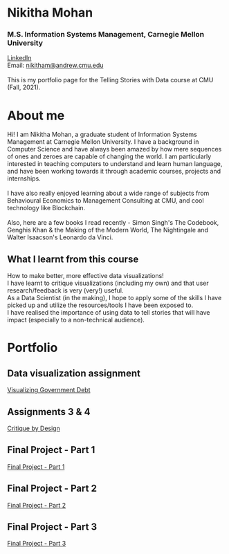 # Nikitha Mohan
### M.S. Information Systems Management, Carnegie Mellon University
[LinkedIn](https://www.linkedin.com/in/nikitha-mohan/)<br/>
Email: nikitham@andrew.cmu.edu <br/>
<br/>
This is my portfolio page for the Telling Stories with Data course at CMU (Fall, 2021).


# About me
Hi! I am Nikitha Mohan, a graduate student of Information Systems Management at Carnegie Mellon University.
I have a background in Computer Science and have always been amazed by how mere sequences of ones and zeroes are capable of changing the world. I am particularly interested in teaching computers to understand and learn human language, and have been working towards it through academic courses, projects and internships. 
<br/><br/>I have also really enjoyed learning about a wide range of subjects from Behavioural Economics to Management Consulting at CMU, and cool technology like Blockchain. <br/><br/>
Also, here are a few books I read recently - Simon Singh's The Codebook, Genghis Khan & the Making of the Modern World, The Nightingale and Walter Isaacson's Leonardo da Vinci.

## What I learnt from this course
How to make better, more effective data visualizations!<br/>
I have learnt to critique visualizations (including my own) and that user research/feedback is very (very!) useful.<br/>
As a Data Scientist (in the making), I hope to apply some of the skills I have picked up and utilize the resources/tools I have been exposed to.<br/>
I have realised the importance of using data to tell stories that will have impact (especially to a non-technical audience).


# Portfolio

## Data visualization assignment
[Visualizing Government Debt](/dataviz2.md)
## Assignments 3 & 4
[Critique by Design](/redesign_assignment.md)
## Final Project - Part 1
[Final Project - Part 1](/final_project.md)
## Final Project - Part 2
[Final Project - Part 2](/final_project2.md)
## Final Project - Part 3
[Final Project - Part 3](/final_project3.md)

